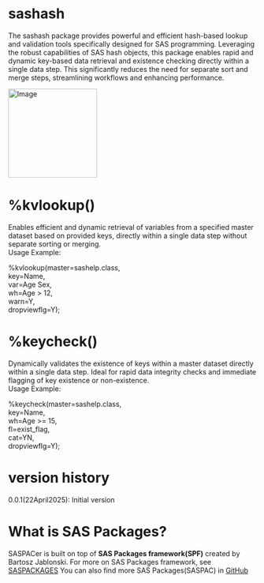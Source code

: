 # sashash
The sashash package provides powerful and efficient hash-based lookup and validation tools specifically designed for SAS programming. Leveraging the robust capabilities of SAS hash objects, this package enables rapid and dynamic key-based data retrieval and existence checking directly within a single data step. This significantly reduces the need for separate sort and merge steps, streamlining workflows and enhancing performance.


<img width="180" alt="Image" src="https://github.com/user-attachments/assets/51466461-8f76-49e1-80f0-8ebb791c3d46" />


# %kvlookup()
Enables efficient and dynamic retrieval of variables from a specified master dataset based on provided keys, directly within a single data step without separate sorting or merging.<br>
Usage Example:<br>

%kvlookup(master=sashelp.class,<br>
          key=Name,         <br>
          var=Age Sex,<br>
          wh=Age > 12,<br>
          warn=Y,<br>
          dropviewflg=Y);<br>


# %keycheck()
Dynamically validates the existence of keys within a master dataset directly within a single data step. Ideal for rapid data integrity checks and immediate flagging of key existence or non-existence.<br>
Usage Example:<br>

%keycheck(master=sashelp.class,<br>
          key=Name,<br>
          wh=Age >= 15,<br>
          fl=exist_flag,<br>
          cat=YN,<br>
          dropviewflg=Y);<br>

# version history
0.0.1(22April2025): Initial version

# What is SAS Packages?
SASPACer is built on top of **SAS Packages framework(SPF)** created by Bartosz Jablonski.
For more on SAS Packages framework, see [SASPACKAGES](https://github.com)
You can also find more SAS Packages(SASPAC) in [GitHub](https://github.com)
